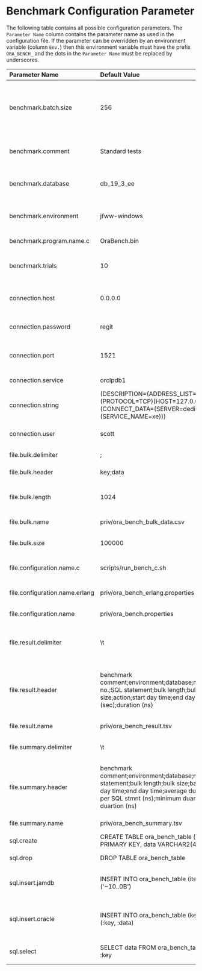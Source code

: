 # Benchmark Configuration Parameter

The following table contains all possible configuration parameters.
The `Parameter Name` column contains the parameter name as used in the configuration file.
If the parameter can be overridden by an environment variable (column `Env.`) then this environment variable must have the prefix `ORA_BENCH_` and the dots in the `Parameter Name` must be replaced by underscores. 

| Parameter Name | Default Value | Env. | Description  |
| :--- | :--- | :---: | :--- |
| benchmark.batch.size | 256 | no | If the database driver used allows batch operations, this value must be used as the upper limit for the database operations contained in a batch. |
| benchmark.comment | Standard tests | yes | In the result files, this comment is used to identify the benchmark run. |
| benchmark.database | db_19_3_ee | yes | The database shortcut defines the Oracle database used in the benchmark run. |
| benchmark.environment | jfww-windows | yes | In the result files, this comment is used to identify the system environment. |
| benchmark.program.name.c | OraBench.bin | no | Specifies the name of the executable C file. |
| benchmark.trials | 10 | no | This determines the number of tests to be performed per database. |
| connection.host | 0.0.0.0 | yes | The IP address or host name of the Oracle server to which you are connecting. |
| connection.password | regit | no | The password corresponding to the connection user name. |
| connection.port | 1521 | yes | The number of the TCP port that the Oracle server uses to listen for client connections. |
| connection.service | orclpdb1 | yes | The service name of the database to access. |
| connection.string | (DESCRIPTION=(ADDRESS_LIST=(ADDRESS=(PROTOCOL=TCP)(HOST=127.0.0.1)(PORT=1521)))(CONNECT_DATA=(SERVER=dedicated)(SERVICE_NAME=xe))) | no | The connection string for direct access to the database. |
| connection.user | scott | no | The user name to use to access the Oracle server. |
| file.bulk.delimiter | ; | no | The delimiter character in the bulk file. |
| file.bulk.header | key;data | no | The header used to generate the bulk file. |
| file.bulk.length | 1024 | no | The length of the data part in the bulk file - minimum 33 and maximum 4000. |
| file.bulk.name | priv/ora_bench_bulk_data.csv | no | The relative filename of the bulk file. |
| file.bulk.size | 100000 | no | The number of records to be generated in the bulk file. |
| file.configuration.name.c | scripts/run_bench_c.sh | no | The relative filename of the C version of the configuration file. |
| file.configuration.name.erlang | priv/ora_bench_erlang.properties | no | The relative filename of Erlang version of the configuration file. |
| file.configuration.name | priv/ora_bench.properties | yes | The relative filename of the configuration file. |
| file.result.delimiter | \t | no | The delimiter character in the detailed result file. Here the semicolon must be used as separator. |
| file.result.header | benchmark comment;environment;database;module;interface;trial no.;SQL statement;bulk length;bulk size;batch size;action;start day time;end day time;duration (sec);duration (ns) | no | The header used to generate the detailed result file. At runtime, this is replaced by the character specified in parameter `file.result.delimiter`. |
| file.result.name | priv/ora_bench_result.tsv | yes | The relative filename of the detailed result file. |
| file.summary.delimiter | \t | no | The delimiter character in the summary result file. |
| file.summary.header | benchmark comment;environment;database;module;interface;SQL statement;bulk length;bulk size;batch size;trials;start day time;end day time;average duration (ns);average per SQL stmnt (ns);minimum duaration (ns);maximum duartion (ns) | no | The header used to generate the summary result file. At runtime, this is replaced by the character specified in parameter `file.summary.delimiter`. |
| file.summary.name | priv/ora_bench_summary.tsv | yes | The relative filename of the summary result file. |
| sql.create | CREATE TABLE ora_bench_table (key VARCHAR2(32) PRIMARY KEY, data VARCHAR2(4000)) | no | The SQL statement to create the test table. |
| sql.drop | DROP TABLE ora_bench_table | no | The SQL statement to delete the test table. |
| sql.insert.jamdb | INSERT INTO ora_bench_table (item) VALUES ('~10..0B') | no | The SQL statement to insert the data from the bulk file into the test table - JamDB version. |
| sql.insert.oracle | INSERT INTO ora_bench_table (key, data) VALUES (:key, :data) | no | The SQL statement to insert the data from the bulk file into the test table - standard version. |
| sql.select | SELECT data FROM ora_bench_table WHERE key = :key | no | The SQL statement to retrieve the previously inserted data. |
